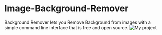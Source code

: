 # Image-Background-Remover
Background Remover lets you Remove Background from images  with a simple command line interface that is free and open source.
![My project](https://github.com/Divu9696/Image-Background-Remover/assets/95242178/73eaa01a-a8a0-4766-bb17-371413378320)

